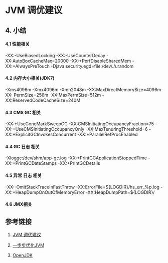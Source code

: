 # JVM 调优建议

## 4. 小结

#### 4.1 性能相关
-XX:-UseBiasedLocking -XX:-UseCounterDecay -XX:AutoBoxCacheMax=20000 -XX:+PerfDisableSharedMem -XX:+AlwaysPreTouch -Djava.security.egd=file:/dev/./urandom

#### 4.2 内存大小相关(JDK7)
-Xms4096m -Xmx4096m -Xmn2048m -XX:MaxDirectMemorySize=4096m-XX: PermSize=256m -XX:MaxPermSize=512m -XX:ReservedCodeCacheSize=240M

#### 4.3 CMS GC 相关
-XX:+UseConcMarkSweepGC -XX:CMSInitiatingOccupancyFraction=75 -XX:+UseCMSInitiatingOccupancyOnly -XX:MaxTenuringThreshold=6 -XX:+ExplicitGCInvokesConcurrent -XX:+ParallelRefProcEnabled

#### 4.4 GC 日志 相关
-Xloggc:/dev/shm/app-gc.log -XX:+PrintGCApplicationStoppedTime -XX:+PrintGCDateStamps -XX:+PrintGCDetails

#### 4.5 异常 日志 相关
-XX:-OmitStackTraceInFastThrow -XX:ErrorFile=${LOGDIR}/hs_err_%p.log -XX:+HeapDumpOnOutOfMemoryError -XX:HeapDumpPath=${LOGDIR}/

#### 4.6 JMX相关

## 参考链接

1. [JVM 调优建议](https://www.weixin765.com/doc/oaezziqf.html)

2. [一步步优化JVM](https://yq.aliyun.com/articles/140597?spm=a2c4e.11153959.blogcont140555.18.437c3187n3OxnC)

3. [OpenJDK](https://github.com/bloodstars/OpenJDK)
